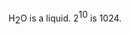 <span style="font-weight:400">H</span><span
style="vertical-align:sub;font-weight:400">2</span><span
style="font-weight:400">O is a liquid. 2</span><span
style="vertical-align:super;font-weight:400">10</span><span
style="font-weight:400"> is 1024.</span>
